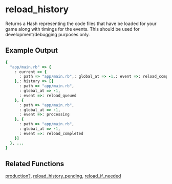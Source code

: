 # reload_history

Returns a Hash representing the code files that have be loaded for your game along with timings for the events. This should be used for development/debugging purposes only.

## Example Output

```ruby
{
  "app/main.rb" => {
    : current => {
      : path => "app/main.rb",: global_at => -1,: event =>: reload_completed
    },: history => [{
      : path => "app/main.rb",
      : global_at => -1,
      : event =>: reload_queued
    }, {
      : path => "app/main.rb",
      : global_at => -1,
      : event =>: processing
    }, {
      : path => "app/main.rb",
      : global_at => -1,
      : event =>: reload_completed
    }]
  }, ...
}
```

## Related Functions

[production?](production.md), [reload_history_pending](reload_history_pending.md), [reload_if_needed](reload_if_needed.md)
